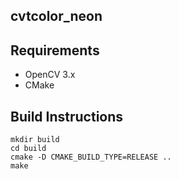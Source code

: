 cvtcolor_neon
-----

## Requirements
- OpenCV 3.x
- CMake

## Build Instructions
```
mkdir build
cd build
cmake -D CMAKE_BUILD_TYPE=RELEASE ..
make
```
